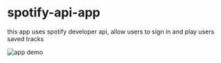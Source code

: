 # spotify-api-app
this app uses spotify developer api, allow users to sign in and play users saved tracks

![app demo](https://media.giphy.com/media/60rrPKzRmlfRlDFXI3/giphy.gif)
